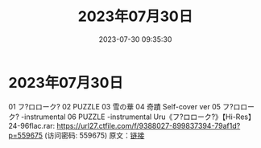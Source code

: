 ﻿---
title: 2023年07月30日
date: 2023-07-30 09:35:30
categories: WAV车载音乐、镜像
tags: 华语中文
---
# 2023年07月30日

01 フ?ロローク?
02 PUZZLE
03 雪の華
04 奇蹟 Self-cover ver
05 フ?ロローク? -instrumental
06 PUZZLE -instrumental
Uru《フ?ロローク?》【Hi-Res】24-96flac.rar: https://url27.ctfile.com/f/9388027-899837394-79af1d?p=559675
(访问密码: 559675)
原文：[链接](https://blog.sina.com.cn/s/blog_1647c7e76010312w3.html)